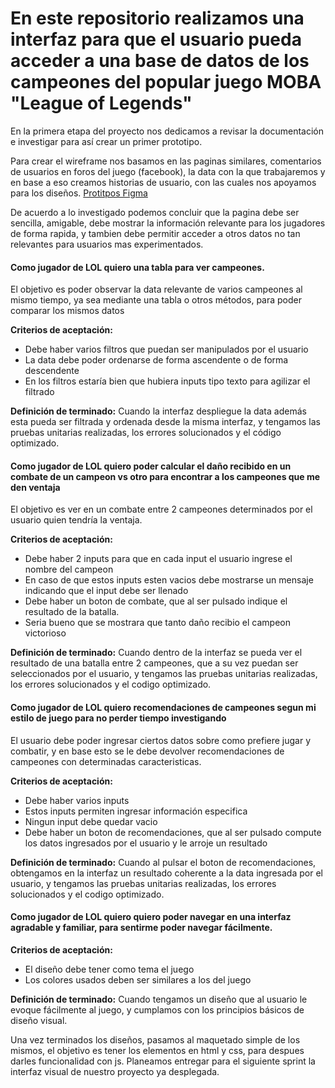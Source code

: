 # En este repositorio realizamos una interfaz para que el usuario pueda acceder a una base de datos de los campeones del popular juego MOBA "League of Legends"

En la primera etapa del proyecto nos dedicamos a revisar la documentación e investigar para así crear un primer prototipo.

Para crear el wireframe nos basamos en las paginas similares, comentarios de usuarios en foros del juego (facebook), la data con la que trabajaremos y en base a eso creamos historias de usuario, con las cuales nos apoyamos para los diseños.
[Protitpos Figma](https://www.figma.com/file/gxCEhyp29jhMQXTKlFcNjK/LOL-DATA-LOVERS?node-id=0%3A1&t=fx7mvI94WnFML9iI-0 "Prototipos Figma")

De acuerdo a lo investigado podemos concluir que la pagina debe ser sencilla, amigable, debe mostrar la información relevante para los jugadores de forma rapida, y tambien debe permitir acceder a otros datos no tan relevantes para usuarios mas experimentados.

#### Como jugador de LOL quiero una tabla para ver campeones.
El objetivo es poder observar la data relevante de varios campeones al mismo tiempo, ya sea mediante una tabla o otros métodos, para poder comparar los mismos datos

**Criterios de aceptación:**
- Debe haber varios filtros que puedan ser manipulados por el usuario
- La data debe poder ordenarse de forma ascendente o de forma descendente
- En los filtros estaría bien que hubiera inputs tipo texto para agilizar el filtrado

**Definición de terminado:**
Cuando la interfaz despliegue la data además esta pueda ser filtrada y ordenada desde la misma interfaz, y tengamos las pruebas unitarias realizadas, los errores solucionados y el código optimizado.

#### Como jugador de LOL quiero poder calcular el daño recibido en un combate de un campeon vs otro para encontrar a los campeones que me den ventaja
El objetivo es ver en un combate entre 2 campeones determinados por el usuario quien tendría la ventaja.

**Criterios de aceptación:**
- Debe haber 2 inputs para que en cada input el usuario ingrese el nombre del campeon
- En caso de que estos inputs esten vacios debe mostrarse un mensaje indicando que el input debe ser llenado
- Debe haber un boton de combate, que al ser pulsado indique el resultado de la batalla.
- Seria bueno que se mostrara que tanto daño recibio el campeon victorioso

**Definición de terminado:**
Cuando dentro de la interfaz se pueda ver el resultado de una batalla entre 2 campeones, que a su vez puedan ser seleccionados por el usuario, y tengamos las pruebas unitarias realizadas, los errores solucionados y el codigo optimizado.

#### Como jugador de LOL quiero recomendaciones de campeones segun mi estilo de juego para no perder tiempo investigando
El usuario debe poder ingresar ciertos datos sobre como prefiere jugar y combatir, y en base esto se le debe devolver recomendaciones de campeones con determinadas caracteristicas.

**Criterios de aceptación:**
- Debe haber varios inputs
- Estos inputs permiten ingresar información especifica
- Ningun input debe quedar vacio
- Debe haber un boton de recomendaciones, que al ser pulsado compute los datos ingresados por el usuario y le arroje un resultado

**Definición de terminado:**
Cuando al pulsar el boton de recomendaciones, obtengamos en la interfaz un resultado coherente a la data ingresada por el usuario, y tengamos las pruebas unitarias realizadas, los errores solucionados y el codigo optimizado.


#### Como jugador de LOL quiero quiero poder navegar en una interfaz agradable y familiar, para sentirme poder navegar fácilmente.

**Criterios de aceptación:**
- El diseño debe tener como tema el juego
- Los colores usados deben ser similares a los del juego

**Definición de terminado:**
Cuando tengamos un diseño que al usuario le evoque fácilmente al juego, y cumplamos con los principios básicos de diseño visual.


Una vez terminados los diseños, pasamos al maquetado simple de los mismos, el objetivo es tener los elementos en html y css, para despues darles funcionalidad con js. Planeamos entregar para el siguiente sprint la interfaz visual de nuestro proyecto ya desplegada.